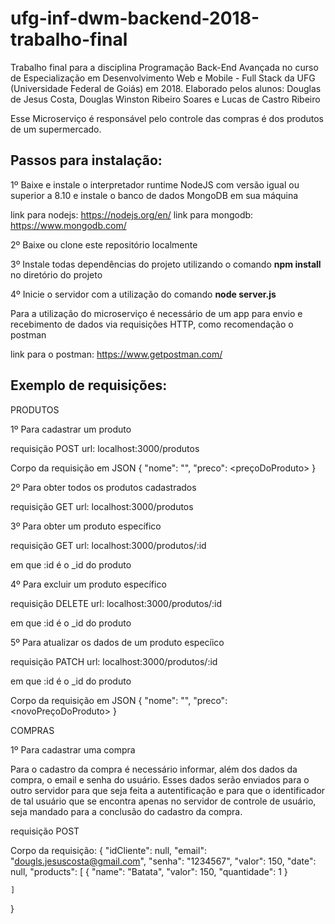 # ufg-inf-dwm-backend-2018-trabalho-final
Trabalho final para a disciplina Programação Back-End Avançada no curso de Especialização em Desenvolvimento Web e Mobile - Full Stack da UFG (Universidade Federal de Goiás) em 2018. Elaborado pelos alunos: Douglas de Jesus Costa, Douglas Winston Ribeiro Soares e Lucas de Castro Ribeiro

Esse Microserviço é responsável pelo controle das compras é dos produtos de um supermercado.

<h2>Passos para instalação:</h2>

1º Baixe e instale o interpretador runtime NodeJS com versão igual ou superior a 8.10 e instale o banco de dados MongoDB em sua máquina

link para nodejs: https://nodejs.org/en/
link para mongodb: https://www.mongodb.com/ 

2º Baixe ou clone este repositório localmente

3º Instale todas dependências do projeto utilizando o comando <b>npm install</b> no diretório do projeto

4º Inicie o servidor com a utilização do comando <b>node server.js</b> 

Para a utilização do microserviço é necessário de um app para envio e recebimento de dados via requisições HTTP, como recomendação o postman

link para o postman: https://www.getpostman.com/

<h2>Exemplo de requisições:</h2>

PRODUTOS

1º Para cadastrar um produto

requisição POST 
url: localhost:3000/produtos

Corpo da requisição em JSON
{
	"nome": "<nomeDoProduto>",
	"preco": <preçoDoProduto>
}

2º Para obter todos os produtos cadastrados

requisição GET 
url: localhost:3000/produtos

3º Para obter um produto específico 

requisição GET
url: localhost:3000/produtos/:id

em que :id é o _id do produto

4º Para excluir um produto específico

requisição DELETE
url: localhost:3000/produtos/:id

em que :id é o _id do produto

5º Para atualizar os dados de um produto especíico

requisição PATCH
url: localhost:3000/produtos/:id

em que :id é o _id do produto

Corpo da requisição em JSON
{
	"nome": "<novoNomeDoProduto>",
	"preco": <novoPreçoDoProduto>
}
	
COMPRAS 

1º Para cadastrar uma compra

Para o cadastro da compra é necessário informar, além dos dados da compra, o email e senha do usuário. Esses dados serão enviados para o outro servidor para que seja feita a autentificação e para que o identificador de tal usuário que se encontra apenas no servidor de controle de usuário, seja mandado para a conclusão do cadastro da compra. 

requisição POST

Corpo da requisição:
{
	"idCliente": null,
	"email": "dougls.jesuscosta@gmail.com",
	"senha": "1234567",
	"valor": 150,
	"date": null,
	"products": [
		{
		"name": "Batata",
		"valor": 150,
		"quantidade": 1
		}
	
	]
}
